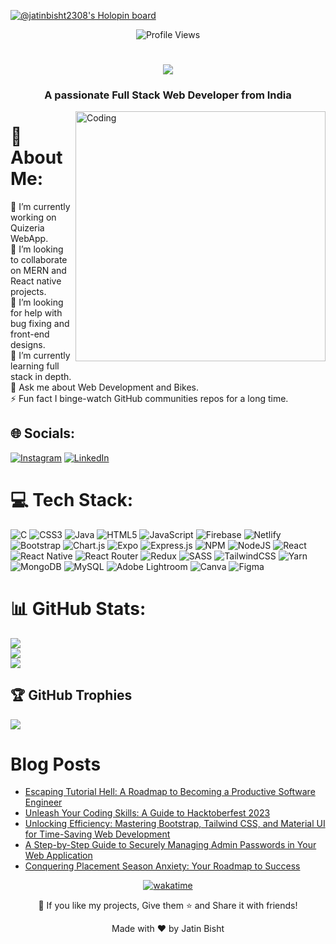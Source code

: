 [![@jatinbisht2308's Holopin board](https://holopin.me/jatinbisht2308)](https://holopin.io/@jatinbisht2308)
 <br> 
<div align=center>
      
![Profile Views](https://komarev.com/ghpvc/?username=JatinBisht2308)
      </div>
<h1 align="center">
  <a href="https://git.io/typing-svg">
    <img src="https://readme-typing-svg.demolab.com?font=Major+Mono+Display&size=50&pause=10000&color=FF7722&center=true&vCenter=true&width=600&height=100&lines=I'm+Jatin+Bisht!">
  </a>
</h1>
<h3 align="center">A passionate Full Stack Web Developer from India</h3>

<img align="right" alt="Coding" width="400" src="https://images.squarespace-cdn.com/content/v1/5769fc401b631bab1addb2ab/1541580975837-LGDSGDVK6EI6PD4KK4W5/python-2.gif?format=1000w">

# 💫 About Me:
🔭 I’m currently working on Quizeria WebApp.<br>👯 I’m looking to collaborate on MERN and React native projects.<br>🤝 I’m looking for help with bug fixing and front-end designs.<br>🌱 I’m currently learning full stack in depth.<br>💬 Ask me about Web Development and Bikes.<br>⚡ Fun fact I binge-watch GitHub communities repos for a long time.


## 🌐 Socials:
[![Instagram](https://img.shields.io/badge/Instagram-%23E4405F.svg?logo=Instagram&logoColor=white)](https://instagram.com/the_soloshifter390) [![LinkedIn](https://img.shields.io/badge/LinkedIn-%230077B5.svg?logo=linkedin&logoColor=white)](https://linkedin.com/in/jatin-bisht-ba62111bb/) 

# 💻 Tech Stack:
![C](https://img.shields.io/badge/c-%2300599C.svg?style=plastic&logo=c&logoColor=white) ![CSS3](https://img.shields.io/badge/css3-%231572B6.svg?style=plastic&logo=css3&logoColor=white) ![Java](https://img.shields.io/badge/java-%23ED8B00.svg?style=plastic&logo=java&logoColor=white) ![HTML5](https://img.shields.io/badge/html5-%23E34F26.svg?style=plastic&logo=html5&logoColor=white) ![JavaScript](https://img.shields.io/badge/javascript-%23323330.svg?style=plastic&logo=javascript&logoColor=%23F7DF1E) ![Firebase](https://img.shields.io/badge/firebase-%23039BE5.svg?style=plastic&logo=firebase) ![Netlify](https://img.shields.io/badge/netlify-%23000000.svg?style=plastic&logo=netlify&logoColor=#00C7B7) ![Bootstrap](https://img.shields.io/badge/bootstrap-%23563D7C.svg?style=plastic&logo=bootstrap&logoColor=white) ![Chart.js](https://img.shields.io/badge/chart.js-F5788D.svg?style=plastic&logo=chart.js&logoColor=white) ![Expo](https://img.shields.io/badge/expo-1C1E24?style=plastic&logo=expo&logoColor=#D04A37) ![Express.js](https://img.shields.io/badge/express.js-%23404d59.svg?style=plastic&logo=express&logoColor=%2361DAFB) ![NPM](https://img.shields.io/badge/NPM-%23000000.svg?style=plastic&logo=npm&logoColor=white) ![NodeJS](https://img.shields.io/badge/node.js-6DA55F?style=plastic&logo=node.js&logoColor=white) ![React](https://img.shields.io/badge/react-%2320232a.svg?style=plastic&logo=react&logoColor=%2361DAFB) ![React Native](https://img.shields.io/badge/react_native-%2320232a.svg?style=plastic&logo=react&logoColor=%2361DAFB) ![React Router](https://img.shields.io/badge/React_Router-CA4245?style=plastic&logo=react-router&logoColor=white) ![Redux](https://img.shields.io/badge/redux-%23593d88.svg?style=plastic&logo=redux&logoColor=white) ![SASS](https://img.shields.io/badge/SASS-hotpink.svg?style=plastic&logo=SASS&logoColor=white) ![TailwindCSS](https://img.shields.io/badge/tailwindcss-%2338B2AC.svg?style=plastic&logo=tailwind-css&logoColor=white) ![Yarn](https://img.shields.io/badge/yarn-%232C8EBB.svg?style=plastic&logo=yarn&logoColor=white) ![MongoDB](https://img.shields.io/badge/MongoDB-%234ea94b.svg?style=plastic&logo=mongodb&logoColor=white) ![MySQL](https://img.shields.io/badge/mysql-%2300f.svg?style=plastic&logo=mysql&logoColor=white) ![Adobe Lightroom](https://img.shields.io/badge/Adobe%20Lightroom-31A8FF.svg?style=plastic&logo=Adobe%20Lightroom&logoColor=white) ![Canva](https://img.shields.io/badge/Canva-%2300C4CC.svg?style=plastic&logo=Canva&logoColor=white) 	![Figma](https://img.shields.io/badge/figma-%23F24E1E.svg?style=plastic&logo=figma&logoColor=white) 
# 📊 GitHub Stats:
![](https://github-readme-stats.vercel.app/api?username=JatinBisht2308&theme=dark&hide_border=true&include_all_commits=true&count_private=true)<br/>
![](https://github-readme-streak-stats.herokuapp.com/?user=JatinBisht2308&theme=dark&hide_border=true)<br/>
![](https://github-readme-stats.vercel.app/api/top-langs/?username=JatinBisht2308&theme=dark&hide_border=true&include_all_commits=true&count_private=true&layout=compact)

## 🏆 GitHub Trophies
![](https://github-profile-trophy.vercel.app/?username=JatinBisht2308&theme=radical&no-frame=true&no-bg=false&margin-w=4)




# Blog Posts
<!-- HASHNODE:START -->
- [Escaping Tutorial Hell: A Roadmap to Becoming a Productive Software Engineer](https://jatinonwebdevelopment.hashnode.dev/escaping-tutorial-hell-a-roadmap-to-becoming-a-productive-software-engineer)
- [Unleash Your Coding Skills: A Guide to Hacktoberfest 2023](https://jatinonwebdevelopment.hashnode.dev/unleash-your-coding-skills-a-guide-to-hacktoberfest-2023)
- [Unlocking Efficiency: Mastering Bootstrap, Tailwind CSS, and Material UI for Time-Saving Web Development](https://jatinonwebdevelopment.hashnode.dev/unlocking-efficiency-mastering-bootstrap-tailwind-css-and-material-ui-for-time-saving-web-development)
- [A Step-by-Step Guide to Securely Managing Admin Passwords in Your Web Application](https://jatinonwebdevelopment.hashnode.dev/a-step-by-step-guide-to-securely-managing-admin-passwords-in-your-web-application)
- [Conquering Placement Season Anxiety: Your Roadmap to Success](https://jatinonwebdevelopment.hashnode.dev/conquering-placement-season-anxiety-your-roadmap-to-success)
<!-- HASHNODE:END -->



<!-- Proudly created with GPRM ( https://gprm.itsvg.in ) -->
<div align="center">
      
[![wakatime](https://wakatime.com/badge/user/18c96644-e7f3-45bc-abf6-a67a5cc84ac9.svg)](https://wakatime.com/@18c96644-e7f3-45bc-abf6-a67a5cc84ac9)
      
<p align="center">💙 If you like my projects, Give them ⭐ and Share it with friends!</p>
</p>
<p align="center">Made with ❤️ by Jatin Bisht</p>



